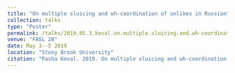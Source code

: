 ```yaml
---
title: "On multiple sluicing and wh-coordination of unlikes in Russian"
collection: talks
type: "Poster"
permalink: /talks/2019.05.3.koval.on.multiple.sluicing.and.wh-coordination.of.unlikes.in.russian
venue: "FASL 28"
date: May 3--5 2019
location: "Stony Brook University"
citation: "Pasha Koval. 2019. On multiple sluicing and wh-coordination of unlikes in Russian (Poster). FASL 28. Stony Brook University. May 3--5."
---
```

